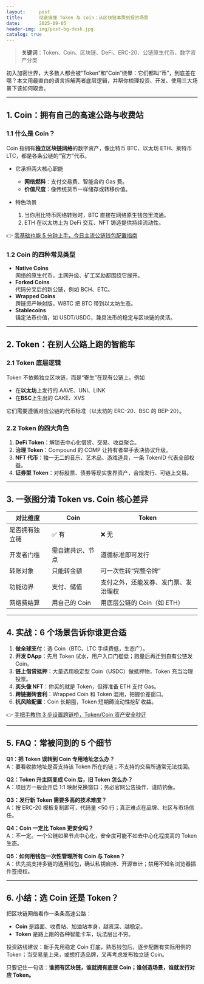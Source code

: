 ```yaml
---
layout:     post
title:      彻底搞懂 Token 与 Coin：从区块链本质到投资场景
date:       2025-09-05
header-img: img/post-bg-desk.jpg
catalog: true
---
```


> **关键词**：Token、Coin、区块链、DeFi、ERC-20、公链原生代币、数字资产分类

初入加密世界，大多数人都会被“Token”和“Coin”绕晕：它们都叫“币”，到底差在哪？本文用最直白的语言拆解两者底层逻辑，并帮你梳理投资、开发、使用三大场景下该如何取舍。

---

## 1. Coin：拥有自己的高速公路与收费站

### 1.1 什么是 Coin？
Coin 指拥有**独立区块链网络**的数字资产，像比特币 BTC、以太坊 ETH、莱特币 LTC，都是各条公链的“官方”代币。

- 它承担两大核心职能  
  - **网络燃料**：支付交易费、智能合约 Gas 费。  
  - **价值尺度**：像传统货币一样储存或转移价值。  

- 特色场景  
  1. 当你用比特币网络转账时，BTC 直接在网络原生钱包里流通。  
  2. ETH 在以太坊上为 DeFi 交互、NFT 铸造提供持续流动性。

👉 [零基础也能 5 分钟上手，今日主流公链钱包配置指南](https://okxdog.com/)

### 1.2 Coin 的四种常见类型
- **Native Coins**  
  网络的原生代币，主网升级、矿工奖励都围绕它展开。  
- **Forked Coins**  
  代码分叉后的新公链，例如 BCH、ETC。  
- **Wrapped Coins**  
  跨链资产映射版，WBTC 把 BTC 带到以太坊生态。  
- **Stablecoins**  
  锚定法币价值，如 USDT/USDC，兼具法币的稳定与区块链的灵活。

---

## 2. Token：在别人公路上跑的智能车

### 2.1 Token 底层逻辑
Token 不依赖独立区块链，而是“寄生”在现有公链上。例如

- 在**以太坊**上发行的 AAVE、UNI、LINK  
- 在**BSC**上生出的 CAKE、XVS

它们需要遵循对应公链的代币标准（以太坊的 ERC-20、BSC 的 BEP-20）。

### 2.2 Token 的四大角色
1. **DeFi Token**：解锁去中心化借贷、交易、收益聚合。  
2. **治理 Token**：Compound 的 COMP 让持有者举手表决协议升级。  
3. **NFT 代币**：独一无二的音乐、艺术品、游戏道具，一条 TokenID 代表全部权益。  
4. **证券型 Token**：对标股票、债券等现实世界资产，合规发行、可链上交易。

---

## 3. 一张图分清 Token vs. Coin 核心差异

| 对比维度 | Coin | Token |
|---|---|---|
| 是否拥有独立链 | ✅ 有 | ❌ 无 |
| 开发者门槛 | 需自建共识、节点 | 遵循标准即可发行 |
| 转账对象 | 只能转金额 | 可一次性转“完整令牌” |
| 功能边界 | 支付、储值 | 支付之外，还能发券、发门票、发治理权 |
| 网络费结算 | 用自己的 Coin | 用底层公链的 Coin（如 ETH） |

---

## 4. 实战：6 个场景告诉你谁更合适

1. **做全球支付**：选 Coin（BTC、LTC 手续费低，生态广）。  
2. **开发 DApp**：先用 Token 试水，用户入口门槛低；跑量后再迁到自有公链发 Coin。  
3. **链上借贷抵押**：大量选用稳定型 Coin（USDC）做抵押物，Token 充当治理投票。  
4. **买头像 NFT**：你买的就是 Token，但得准备 ETH 支付 Gas。  
5. **跨链搬砖套利**：Wrapped Coin 和 Token 混用，把握价差窗口。  
6. **抗风险配置**：Coin 长期囤，Token 短期薅流动性挖矿收益。

👉 [手把手教你 3 步设置跨链桥，Token/Coin 资产安全秒迁](https://okxdog.com/)

---

## 5. FAQ：常被问到的 5 个细节

**Q1：把 Token 误转到 Coin 专用地址怎么办？**  
A：要看收款地址是否支持该 Token 所在的链；不支持的交易所通常无法找回。

**Q2：Token 升主网变成 Coin 后，旧 Token 怎么办？**  
A：项目方一般会开启 1:1 映射兑换窗口；务必官网公告操作，谨防钓鱼。

**Q3：发行新 Token 需要多高的技术难度？**  
A：按 ERC-20 模板复制即可，代码量 <50 行；真正难点在品牌、社区与市场信任。

**Q4：Coin 一定比 Token 更安全吗？**  
A：不一定。一个公链如果节点中心化，安全度可能不如去中心化程度高的 Token 生态。

**Q5：如何用钱包一次性管理所有 Coin 与 Token？**  
A：优先挑支持多链的通用钱包，确认私钥自持、开源审计；禁用不知名浏览器插件签授权。

---

## 6. 小结：选 Coin 还是 Token？

把区块链网络看作一条条高速公路：

- **Coin** 是路面、收费站、加油站本身，越资深、越稳定。  
- **Token** 是路上跑的各种智能卡车，玩法层出不穷。

投资路线建议：新手先用稳定 Coin 打底，熟悉钱包后，逐步配置有实际用例的 Token；当交易量上来，或想打造品牌，又再考虑发布独立链 Coin。  

只要记住一句话：**谁拥有区块链，谁就拥有底层 Coin；谁创造场景，谁就发行对应 Token。**